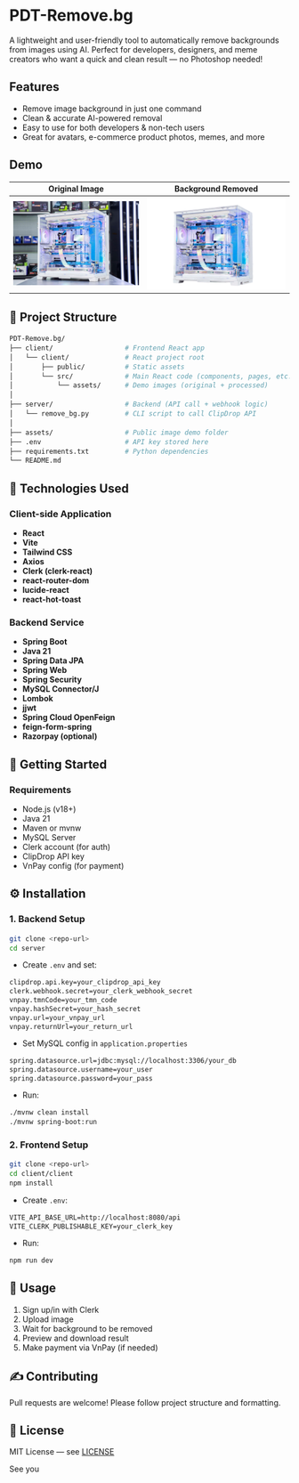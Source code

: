 # PDT-Remove.bg

A lightweight and user-friendly tool to automatically remove backgrounds from images using AI.
Perfect for developers, designers, and meme creators who want a quick and clean result — no Photoshop needed!

## Features

* Remove image background in just one command
* Clean & accurate AI-powered removal
* Easy to use for both developers & non-tech users
* Great for avatars, e-commerce product photos, memes, and more

## Demo

| Original Image | Background Removed |
| -------------- | ------------------ |
| ![](./client/src/assets/product-org.jpg)   | ![](./client/src/assets/product.jpg)      |


## 📁 Project Structure

```bash
PDT-Remove.bg/
├── client/                  # Frontend React app
│   └── client/              # React project root
│       ├── public/          # Static assets
│       └── src/             # Main React code (components, pages, etc.)
│           └── assets/      # Demo images (original + processed)
│
├── server/                  # Backend (API call + webhook logic)
│   └── remove_bg.py         # CLI script to call ClipDrop API
│
├── assets/                  # Public image demo folder
├── .env                     # API key stored here
├── requirements.txt         # Python dependencies
└── README.md
```

## 🚀 Technologies Used

### Client-side Application

* **React**
* **Vite**
* **Tailwind CSS**
* **Axios**
* **Clerk (clerk-react)**
* **react-router-dom**
* **lucide-react**
* **react-hot-toast**

### Backend Service

* **Spring Boot**
* **Java 21**
* **Spring Data JPA**
* **Spring Web**
* **Spring Security**
* **MySQL Connector/J**
* **Lombok**
* **jjwt**
* **Spring Cloud OpenFeign**
* **feign-form-spring**
* **Razorpay (optional)**

## 🚪 Getting Started

### Requirements

* Node.js (v18+)
* Java 21
* Maven or mvnw
* MySQL Server
* Clerk account (for auth)
* ClipDrop API key
* VnPay config (for payment)

## ⚙️ Installation

### 1. Backend Setup

```bash
git clone <repo-url>
cd server
```

* Create `.env` and set:

```properties
clipdrop.api.key=your_clipdrop_api_key
clerk.webhook.secret=your_clerk_webhook_secret
vnpay.tmnCode=your_tmn_code
vnpay.hashSecret=your_hash_secret
vnpay.url=your_vnpay_url
vnpay.returnUrl=your_return_url
```

* Set MySQL config in `application.properties`

```properties
spring.datasource.url=jdbc:mysql://localhost:3306/your_db
spring.datasource.username=your_user
spring.datasource.password=your_pass
```

* Run:

```bash
./mvnw clean install
./mvnw spring-boot:run
```

### 2. Frontend Setup

```bash
git clone <repo-url>
cd client/client
npm install
```

* Create `.env`:

```env
VITE_API_BASE_URL=http://localhost:8080/api
VITE_CLERK_PUBLISHABLE_KEY=your_clerk_key
```

* Run:

```bash
npm run dev
```

## 📅 Usage

1. Sign up/in with Clerk
2. Upload image
3. Wait for background to be removed
4. Preview and download result
5. Make payment via VnPay (if needed)

## ✍️ Contributing

Pull requests are welcome! Please follow project structure and formatting.

## 📖 License

MIT License — see [LICENSE](LICENSE)

See you
